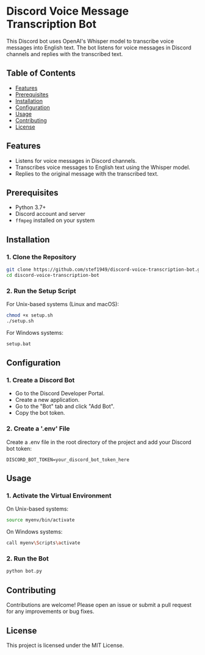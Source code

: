 # Discord Voice Message Transcription Bot

This Discord bot uses OpenAI's Whisper model to transcribe voice messages into English text. The bot listens for voice messages in Discord channels and replies with the transcribed text.

## Table of Contents

- [Features](#features)
- [Prerequisites](#prerequisites)
- [Installation](#installation)
- [Configuration](#configuration)
- [Usage](#usage)
- [Contributing](#contributing)
- [License](#license)

## Features

- Listens for voice messages in Discord channels.
- Transcribes voice messages to English text using the Whisper model.
- Replies to the original message with the transcribed text.

## Prerequisites

- Python 3.7+
- Discord account and server
- `ffmpeg` installed on your system

## Installation

### 1. Clone the Repository

```bash
git clone https://github.com/stef1949/discord-voice-transcription-bot.git
cd discord-voice-transcription-bot
```
### 2. Run the Setup Script
   For Unix-based systems (Linux and macOS):
```bash
chmod +x setup.sh
./setup.sh
```
   For Windows systems:
```bash
setup.bat
```

## Configuration
### 1. Create a Discord Bot
- Go to the Discord Developer Portal.
- Create a new application.
- Go to the "Bot" tab and click "Add Bot".
- Copy the bot token.

### 2. Create a '.env' File
Create a .env file in the root directory of the project and add your Discord bot token:
```env
DISCORD_BOT_TOKEN=your_discord_bot_token_here
```
## Usage
### 1. Activate the Virtual Environment
On Unix-based systems:
```bash
source myenv/bin/activate
```
On Windows systems:
```bash
call myenv\Scripts\activate
```

### 2. Run the Bot
```bash
python bot.py
```

## Contributing
Contributions are welcome! Please open an issue or submit a pull request for any improvements or bug fixes.

## License
This project is licensed under the MIT License.
